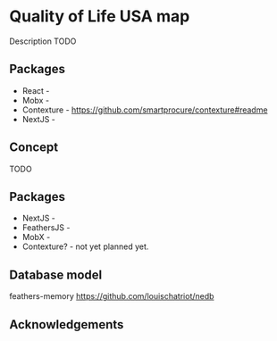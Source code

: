 # Quality of Life USA map

Description TODO

## Packages

- React - 
- Mobx - 
- Contexture - https://github.com/smartprocure/contexture#readme
- NextJS - 

## Concept

TODO

## Packages

- NextJS - 
- FeathersJS -
- MobX -
- Contexture? - not yet planned yet.

## Database model

feathers-memory
https://github.com/louischatriot/nedb


## Acknowledgements
